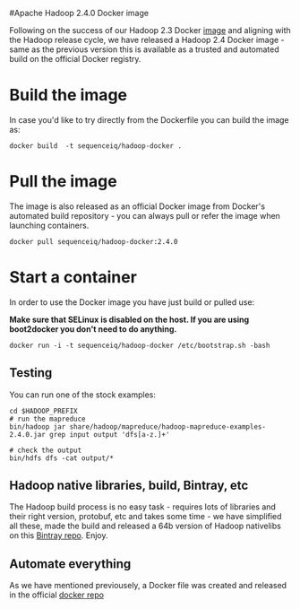 #Apache Hadoop 2.4.0 Docker image

Following on the success of our Hadoop 2.3 Docker [image](https://registry.hub.docker.com/u/sequenceiq/hadoop-docker/) and aligning with the Hadoop release cycle, we have released a Hadoop 2.4 Docker image - same as the previous version this is available as a trusted and automated build on the official Docker registry.


# Build the image

In case you'd like to try directly from the Dockerfile you can build the image as:

```
docker build  -t sequenceiq/hadoop-docker .
```
# Pull the image

The image is also released as an official Docker image from Docker's automated build repository - you can always pull or refer the image when launching containers.

```
docker pull sequenceiq/hadoop-docker:2.4.0
```

# Start a container

In order to use the Docker image you have just build or pulled use:

**Make sure that SELinux is disabled on the host. If you are using boot2docker you don't need to do anything.**

```
docker run -i -t sequenceiq/hadoop-docker /etc/bootstrap.sh -bash
```

## Testing

You can run one of the stock examples:

```
cd $HADOOP_PREFIX
# run the mapreduce
bin/hadoop jar share/hadoop/mapreduce/hadoop-mapreduce-examples-2.4.0.jar grep input output 'dfs[a-z.]+'

# check the output
bin/hdfs dfs -cat output/*
```

## Hadoop native libraries, build, Bintray, etc

The Hadoop build process is no easy task - requires lots of libraries and their right version, protobuf, etc and takes some time - we have simplified all these, made the build and released a 64b version of Hadoop nativelibs on this [Bintray repo](https://bintray.com/sequenceiq/sequenceiq-bin/hadoop-native-64bit/2.4.0/view/files). Enjoy. 


## Automate everything

As we have mentioned previousely, a Docker file was created and released in the official [docker repo](https://registry.hub.docker.com/u/sequenceiq/hadoop-docker/)

